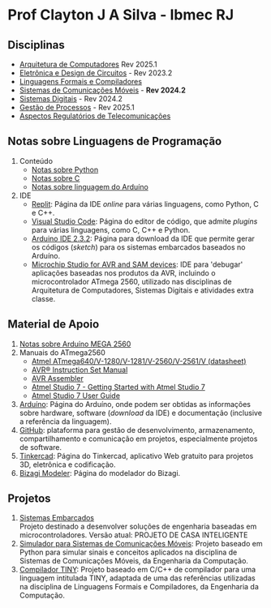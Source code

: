 # Prof Clayton J A Silva - Ibmec RJ

## Disciplinas

- [Arquitetura de Computadores](https://github.com/claytonjasilva/claytonjasilva.github.io/blob/main/arq.md) Rev 2025.1
- [Eletrônica e Design de Circuitos](https://github.com/claytonjasilva/claytonjasilva.github.io/blob/main/eletronica.md) - Rev 2023.2
- [Linguagens Formais e Compiladores](https://github.com/claytonjasilva/claytonjasilva.github.io/blob/main/compiladores.md)
- [Sistemas de Comunicações Móveis](https://github.com/claytonjasilva/claytonjasilva.github.io/blob/main/siscom.md) - **Rev 2024.2**
- [Sistemas Digitais](https://github.com/claytonjasilva/claytonjasilva.github.io/blob/main/sisdig.md) - Rev 2024.2
- [Gestão de Processos](https://github.com/claytonjasilva/claytonjasilva.github.io/blob/main/gestao_processos.md) - Rev 2025.1
- [Aspectos Regulatórios de Telecomunicações](https://github.com/claytonjasilva/claytonjasilva.github.io/blob/main/regulatelecom.md)

## Notas sobre Linguagens de Programação

1. Conteúdo
   - [Notas sobre Python](https://github.com/claytonjasilva/claytonjasilva.github.io/blob/main/progPython.md)
   - [Notas sobre C](https://github.com/claytonjasilva/claytonjasilva.github.io/blob/main/progC_aulas.md)
   - [Notas sobre linguagem do Arduíno](https://github.com/claytonjasilva/claytonjasilva.github.io/blob/main/progArduino_aulas.md)
2. IDE
   - [Replit](https://replit.com/): Página da IDE *online* para várias linguagens, como Python, C e C++.
   - [Visual Studio Code](https://code.visualstudio.com/): Página do editor de código, que admite *plugins* para várias linguagens, como C, C++ e Python.
   - [Arduino IDE 2.3.2](https://www.arduino.cc/en/software): Página para download da IDE que permite gerar os códigos (*sketch*) para os sistemas embarcados baseados no Arduíno.
   - [Microchip Studio for AVR and SAM devices](https://www.microchip.com/en-us/tools-resources/develop/microchip-studio): IDE para 'debugar' aplicações baseadas nos produtos da AVR, incluindo o microcontrolador ATmega 2560, utilizado nas disciplinas de Arquitetura de Computadores, Sistemas Digitais e atividades extra classe.

## Material de Apoio

1. [Notas sobre Arduíno MEGA 2560](https://github.com/claytonjasilva/claytonjasilva.github.io/blob/main/arduino.md)
2. Manuais do ATmega2560
   - [Atmel ATmega640/V-1280/V-1281/V-2560/V-2561/V (datasheet)](https://ww1.microchip.com/downloads/en/devicedoc/atmel-2549-8-bit-avr-microcontroller-atmega640-1280-1281-2560-2561_datasheet.pdf)
   - [AVR&reg; Instruction Set Manual](https://ww1.microchip.com/downloads/en/DeviceDoc/AVR-Instruction-Set-Manual-DS40002198A.pdf)
   - [AVR Assembler](https://ww1.microchip.com/downloads/en/DeviceDoc/40001917A.pdf)
   - [Atmel Studio 7 - Getting Started with Atmel Studio 7](https://www.microchip.com/content/dam/mchp/documents/MCU08/ProductDocuments/UserGuides/Getting-Started-with-Microchip-Studio-DS50002712B.pdf)
   - [Atmel Studio 7 User Guide](https://ww1.microchip.com/downloads/en/DeviceDoc/Getting-Started-with-Atmel-Studio7.pdf)
3. [Arduíno](https://www.arduino.cc/): Página do Arduíno, onde podem ser obtidas as informações sobre hardware, software (*download* da IDE) e documentação (inclusive a referência da linguagem).
4. [GitHub](https://github.com/): plataforma para gestão de desenvolvimento, armazenamento, compartilhamento e comunicação em projetos, especialmente projetos de software.
5. [Tinkercad](https://www.tinkercad.com/): Página do Tinkercad, aplicativo Web gratuito para projetos 3D, eletrônica e codificação.
6. [Bizagi Modeler](https://help.bizagi.com/process-modeler/en/index.html?modeler_architecture.htm): Página do modelador do Bizagi.

## Projetos

1. [Sistemas Embarcados](https://github.com/claytonjasilva/sistemas-embarcados)  
   Projeto destinado a desenvolver soluções de engenharia baseadas em microcontroladores. Versão atual: PROJETO DE CASA INTELIGENTE
2. [Simulador para Sistemas de Comunicações Móveis](https://github.com/claytonjasilva/simuladorSisCom): Projeto baseado em Python para simular sinais e conceitos aplicados na disciplina de Sistemas de Comunicações Móveis, da Engenharia da Computação.
3. [Compilador TINY](https://github.com/claytonjasilva/compiladorTINY): Projeto baseado em C/C++ de compilador para uma linguagem intitulada TINY, adaptada de uma das referências utilizadas na disciplina de Linguagens Formais e Compiladores, da Engenharia da Computação.

